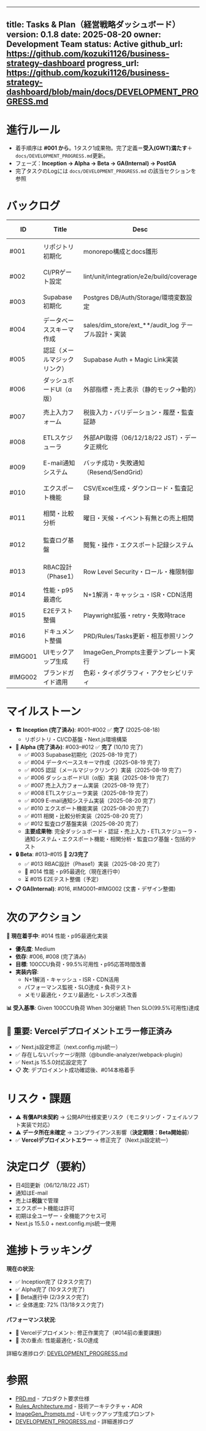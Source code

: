 <!-- filename: Tasks.md -->
---
title: Tasks & Plan（経営戦略ダッシュボード）
version: 0.1.8
date: 2025-08-20
owner: Development Team
status: Active
github_url: https://github.com/kozuki1126/business-strategy-dashboard
progress_url: https://github.com/kozuki1126/business-strategy-dashboard/blob/main/docs/DEVELOPMENT_PROGRESS.md
---

# 進行ルール
- 着手順序は **#001 から**。1タスク1成果物。完了定義＝**受入(GWT)満たす**＋`docs/DEVELOPMENT_PROGRESS.md`更新。
- フェーズ：**Inception → Alpha → Beta → GA(Internal) → PostGA**
- 完了タスクのLogには `docs/DEVELOPMENT_PROGRESS.md` の該当セクションを参照

# バックログ

| ID | Title | Desc | Owner | Status | Priority | DependsOn | Deliverables | Due | Acceptance (GWT) | Links (PRD/Rules/ImageGen) | GithubIssueURL | Log |
|---|---|---|---|---|---|---|---|---|---|---|---|---|
| #001 | リポジトリ初期化 | monorepo構成とdocs雛形 | Claude Assistant | ✅ Completed | High | - | repo, `docs/*` | 2025-08-18 | Given repo作成 When push Then CIが動作 | PRD/Rules | TBD | [2025-08-18 14:30](https://github.com/kozuki1126/business-strategy-dashboard/blob/main/docs/DEVELOPMENT_PROGRESS.md#completed-001---リポジトリ初期化) |
| #002 | CI/PRゲート設定 | lint/unit/integration/e2e/build/coverage | Claude Assistant | ✅ Completed | High | #001 | GH Actions, Next.js基盤, テスト環境 | 2025-08-18 | Given PR When CI Then 6チェック通過 | Rules | TBD | [2025-08-18 15:00](https://github.com/kozuki1126/business-strategy-dashboard/blob/main/docs/DEVELOPMENT_PROGRESS.md#completed-002---ciprゲート設定) |
| #003 | Supabase初期化 | Postgres DB/Auth/Storage/環境変数設定 | Claude Assistant | ✅ Completed | High | #001,#002 | Supabase proj, DB接続確認, Auth設定 | 2025-08-19 | Given .env.local設定 When `npm run db:migrate` Then 接続成功＋seed実行OK | PRD/Rules | TBD | [2025-08-19 14:00](https://github.com/kozuki1126/business-strategy-dashboard/blob/main/docs/DEVELOPMENT_PROGRESS.md#completed-003---supabase初期化) |
| #004 | データベーススキーマ作成 | sales/dim_store/ext_**/audit_log テーブル設計・実装 | Claude Assistant | ✅ Completed | High | #003 | migration files, seed data, tests | 2025-08-19 | Given migration実行 When seed投入 Then 全テーブル作成＋基本データ確認 | PRD/Rules | TBD | [2025-08-19 16:45](https://github.com/kozuki1126/business-strategy-dashboard/blob/main/docs/DEVELOPMENT_PROGRESS.md#completed-004---データベーススキーマ作成) |
| #005 | 認証（メールマジックリンク） | Supabase Auth + Magic Link実装 | Claude Assistant | ✅ Completed | High | #003,#004 | /auth pages, auth middleware | 2025-08-19 | Given 登録メール When magic link Then ログイン成功＋セッション30分有効 | PRD/Rules | TBD | [2025-08-19 16:57](https://github.com/kozuki1126/business-strategy-dashboard/blob/main/docs/DEVELOPMENT_PROGRESS.md#completed-005---認証メールマジックリンク実装) |
| #006 | ダッシュボードUI（α版） | 外部指標・売上表示（静的モック→動的） | Claude Assistant | ✅ Completed | High | #004,#005 | /dashboard page, charts | 2025-08-19 | Given 期間・店舗選択 When 表示 Then p95≤1500ms＋全指標レンダリング | PRD/ImageGen | TBD | [2025-08-19 17:30](https://github.com/kozuki1126/business-strategy-dashboard/blob/main/docs/DEVELOPMENT_PROGRESS.md#completed-006---ダッシュボードuiα版実装) |
| #007 | 売上入力フォーム | 税抜入力・バリデーション・履歴・監査証跡 | Claude Assistant | ✅ Completed | High | #004,#005 | /sales page, form validation | 2025-08-19 | Given 店舗担当 When 売上入力・保存 Then 即時集計反映＋audit_log記録 | PRD | TBD | [2025-08-19 18:45](https://github.com/kozuki1126/business-strategy-dashboard/blob/main/docs/DEVELOPMENT_PROGRESS.md#completed-007---売上入力フォーム実装) |
| #008 | ETLスケジューラ | 外部API取得（06/12/18/22 JST）・データ正規化 | Claude Assistant | ✅ Completed | High | #003,#004 | cron jobs, API integration | 2025-08-19 | Given 定時 When バッチ実行 Then 10分以内にext_**テーブル更新完了 | PRD/Rules | TBD | [2025-08-19 22:45](https://github.com/kozuki1126/business-strategy-dashboard/blob/main/docs/DEVELOPMENT_PROGRESS.md#completed-008---etlスケジューラ実装) |
| #009 | E-mail通知システム | バッチ成功・失敗通知（Resend/SendGrid） | Claude Assistant | ✅ Completed | High | #008 | email service integration | 2025-08-20 | Given バッチ失敗 When 検知 Then 5分以内にアラートメール送信 | PRD/Rules | TBD | [2025-08-20 09:15](https://github.com/kozuki1126/business-strategy-dashboard/blob/main/docs/DEVELOPMENT_PROGRESS.md#completed-009---e-mail通知システム実装) |
| #010 | エクスポート機能 | CSV/Excel生成・ダウンロード・監査記録 | Claude Assistant | ✅ Completed | Medium | #004,#005 | /export API, file generation | 2025-08-20 | Given 期間・店舗指定 When Export実行 Then p95≤5s＋audit_log記録 | PRD | TBD | [2025-08-20 13:15](https://github.com/kozuki1126/business-strategy-dashboard/blob/main/docs/DEVELOPMENT_PROGRESS.md#completed-010---エクスポート機能実装) |
| #011 | 相関・比較分析 | 曜日・天候・イベント有無との売上相関 | Claude Assistant | ✅ Completed | Medium | #006,#008 | analytics components | 2025-08-20 | Given 分析期間指定 When 実行 Then 相関係数・ヒートマップ表示 | PRD | TBD | [2025-08-20 14:30](https://github.com/kozuki1126/business-strategy-dashboard/blob/main/docs/DEVELOPMENT_PROGRESS.md#completed-011---相関比較分析実装) |
| #012 | 監査ログ基盤 | 閲覧・操作・エクスポート記録システム | Claude Assistant | ✅ Completed | Medium | #004 | audit_log完全実装 | 2025-08-20 | Given 任意操作 When 実行 Then audit_log(actor/action/target/timestamp)記録 | Rules | TBD | [2025-08-20 18:30](https://github.com/kozuki1126/business-strategy-dashboard/blob/main/docs/DEVELOPMENT_PROGRESS.md#completed-012---監査ログ基盤実装) |
| #013 | RBAC設計（Phase1） | Row Level Security・ロール・権限制御 | Claude Assistant | ✅ Completed | Medium | #012 | RLS policies, role management | 2025-08-20 | Given ロール設定 When データアクセス Then 適切な制限動作確認 | PRD/Rules | TBD | [2025-08-20 19:15](https://github.com/kozuki1126/business-strategy-dashboard/blob/main/docs/DEVELOPMENT_PROGRESS.md#completed-013---rbac設計phase1実装) |
| #014 | 性能・p95最適化 | N+1解消・キャッシュ・ISR・CDN活用 | Claude Assistant | 🚧 In Progress | Medium | #006,#008 | performance audit報告 | TBD | Given 100CCU負荷 When 30分継続 Then SLO(99.5%可用性)達成 | Rules | TBD | ⏳ Next Task |
| #015 | E2Eテスト整備 | Playwright拡張・retry・失敗時trace | TBD | Todo | Medium | #002,#006 | comprehensive e2e suite | TBD | Given CI pipeline When e2e実行 Then 全シナリオpass・失敗時trace取得 | Rules | TBD | |
| #016 | ドキュメント整備 | PRD/Rules/Tasks更新・相互参照リンク | TBD | Todo | Low | All core features | v0.2 documentation | TBD | Given 文書更新 When レビュー Then 相互参照・整合性確認済み | All | TBD | |
| #IMG001 | UIモックアップ生成 | ImageGen_Prompts主要テンプレート実行 | TBD | Todo | High | #001 | 5template/15mockup images | TBD | Given prompts When 画像生成 Then 高品質mockup 3枚/template完成 | ImageGen | TBD | |
| #IMG002 | ブランドガイド適用 | 色彩・タイポグラフィ・アクセシビリティ | TBD | Todo | Medium | #IMG001 | brand-compliant designs | TBD | Given ブランド指針 When デザイン適用 Then WCAG AA準拠確認 | ImageGen/Rules | TBD | |

# マイルストーン

- **🏗️ Inception (完了済み)**: #001–#002 ✅ **完了** (2025-08-18)
  - リポジトリ・CI/CD基盤・Next.js環境構築
- **🚀 Alpha (完了済み)**: #003–#012 ✅ **完了** (10/10 完了)
  - ✅ #003 Supabase初期化（2025-08-19 完了）
  - ✅ #004 データベーススキーマ作成（2025-08-19 完了）
  - ✅ #005 認証（メールマジックリンク）実装（2025-08-19 完了）
  - ✅ #006 ダッシュボードUI（α版）実装（2025-08-19 完了）
  - ✅ #007 売上入力フォーム実装（2025-08-19 完了）
  - ✅ #008 ETLスケジューラ実装（2025-08-19 完了）
  - ✅ #009 E-mail通知システム実装（2025-08-20 完了）
  - ✅ #010 エクスポート機能実装（2025-08-20 完了）
  - ✅ #011 相関・比較分析実装（2025-08-20 完了）
  - ✅ #012 監査ログ基盤実装（2025-08-20 完了）
  - **主要成果物**: 完全ダッシュボード・認証・売上入力・ETLスケジューラ・通知システム・エクスポート機能・相関分析・監査ログ基盤・包括的テスト
- **🔒 Beta**: #013–#015 🚧 **2/3完了** 
  - ✅ #013 RBAC設計（Phase1）実装（2025-08-20 完了）
  - 🚧 #014 性能・p95最適化（現在進行中）
  - ⏳ #015 E2Eテスト整備（予定）
- **📋 GA(Internal)**: #016, #IMG001–#IMG002 (文書・デザイン整備)

# 次のアクション

**🎯 現在着手中**: #014 性能・p95最適化実装
- **優先度**: Medium
- **依存**: #006, #008 (完了済み)  
- **目標**: 100CCU負荷・99.5%可用性・p95応答時間改善
- **実装内容**:
  - N+1解消・キャッシュ・ISR・CDN活用
  - パフォーマンス監視・SLO達成・負荷テスト
  - メモリ最適化・クエリ最適化・レスポンス改善

**📊 受入基準**: Given 100CCU負荷 When 30分継続 Then SLO(99.5%可用性)達成

## 🚨 **重要**: Vercelデプロイメントエラー修正済み
- ✅ Next.js設定修正（next.config.mjs統一）
- ✅ 存在しないパッケージ削除（@bundle-analyzer/webpack-plugin）
- ✅ Next.js 15.5.0対応設定完了
- 📋 **次**: デプロイメント成功確認後、#014本格着手

# リスク・課題

- ⚠️ **有償API未契約** → 公開API仕様変更リスク（モニタリング・フェイルソフト実装で対応）
- ⚠️ **データ所在未確定** → コンプライアンス影響（**決定期限：Beta開始前**）
- ✅ **Vercelデプロイメントエラー** → 修正完了（Next.js設定統一）

# 決定ログ（要約）

- 日4回更新（06/12/18/22 JST）
- 通知はE-mail
- 売上は**税抜**で管理
- エクスポート機能は許可
- 初期は全ユーザー・全機能アクセス可
- Next.js 15.5.0 + next.config.mjs統一使用

# 進捗トラッキング

**現在の状況**:
- ✅ Inception完了 (2タスク完了)
- ✅ Alpha完了 (10タスク完了) 
- 🚧 Beta進行中 (2/3タスク完了)
- 📈 全体進度: 72% (13/18タスク完了)

**パフォーマンス状況**:
- 🚨 Vercelデプロイメント: 修正作業完了（#014前の重要課題）
- 🎯 次の重点: 性能最適化・SLO達成

詳細な進捗ログ: [DEVELOPMENT_PROGRESS.md](https://github.com/kozuki1126/business-strategy-dashboard/blob/main/docs/DEVELOPMENT_PROGRESS.md)

# 参照

- [PRD.md](./PRD.md) - プロダクト要求仕様
- [Rules_Architecture.md](./Rules_Architecture.md) - 技術アーキテクチャ・ADR
- [ImageGen_Prompts.md](./ImageGen_Prompts.md) - UIモックアップ生成プロンプト
- [DEVELOPMENT_PROGRESS.md](./DEVELOPMENT_PROGRESS.md) - 詳細進捗ログ